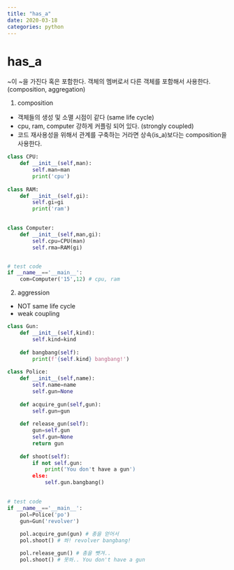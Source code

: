 ```yaml
---
title: "has_a"
date: 2020-03-18
categories: python
---
```


# has_a
~이 ~을 가진다 혹은 포함한다.
객체의 멤버로서 다른 객체를 포함해서 사용한다.(composition, aggregation)

1. composition
- 객체들의 생성 및 소멸 시점이 같다 (same life cycle)
- cpu, ram, computer 강하게 커플링 되어 있다. (strongly coupled)
- 코드 재사용성을 위해서 관계를 구축하는 거라면 상속(is_a)보다는 composition을 사용한다.

```python
class CPU:
    def __init__(self,man):
        self.man=man
        print('cpu')
        
class RAM:
    def __init__(self,gi):
        self.gi=gi
        print('ram')
        

class Computer:
    def __init__(self,man,gi):
        self.cpu=CPU(man)
        self.rma=RAM(gi)


# test code
if __name__=='__main__':
    com=Computer('15',12) # cpu, ram
```


2. aggression
- NOT same life cycle
- weak coupling

```python
class Gun:
    def __init__(self,kind):
        self.kind=kind
        
    def bangbang(self):
        print(f'{self.kind} bangbang!')
        
class Police:
    def __init__(self,name):
        self.name=name
        self.gun=None
        
    def acquire_gun(self,gun):
        self.gun=gun
        
    def release_gun(self):
        gun=self.gun
        self.gun=None
        return gun
        
    def shoot(self):
        if not self.gun:
            print('You don't have a gun')
        else:
            self.gun.bangbang()
            

# test code
if __name__=='__main__':
    pol=Police('po')
    gun=Gun('revolver')
    
    pol.acquire_gun(gun) # 총을 얻어서
    pol.shoot() # 쏴! revolver bangbang!

    pol.release_gun() # 총을 뺏겨..
    pol.shoot() # 못쏴.. You don't have a gun
```
